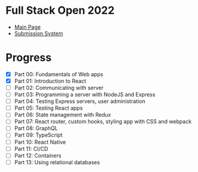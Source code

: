 # Full Stack Open 2022
- [Main Page](https://fullstackopen.com/en/)
- [Submission System](https://studies.cs.helsinki.fi/stats/)

# Progress
- [X] Part 00: Fundamentals of Web apps
- [X] Part 01: Introduction to React
- [ ] Part 02: Communicating with server
- [ ] Part 03: Programming a server with NodeJS and Express
- [ ] Part 04: Testing Express servers, user administration
- [ ] Part 05: Testing React apps
- [ ] Part 06: State management with Redux
- [ ] Part 07: React router, custom hooks, styling app with CSS and webpack
- [ ] Part 08: GraphQL
- [ ] Part 09: TypeScript
- [ ] Part 10: React Native
- [ ] Part 11: CI/CD
- [ ] Part 12: Containers
- [ ] Part 13: Using relational databases